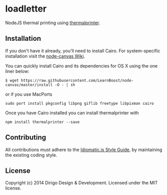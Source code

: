 loadletter
==========

NodeJS thermal printing using [thermalprinter](https://www.npmjs.com/package/thermalprinter).

## Installation

If you don't have it already, you'll need to install Cairo. For system-specific installation visit the [node-canvas Wiki](https://github.com/Automattic/node-canvas/wiki/_pages).

You can quickly install Cairo and its dependencies for OS X using the one liner below:

`$ wget https://raw.githubusercontent.com/LearnBoost/node-canvas/master/install -O - | sh`

or if you use MacPorts

`sudo port install pkgconfig libpng giflib freetype libpixman cairo`

Once you have Cairo installed you can install thermalprinter with

`npm install thermalprinter --save`

## Contributing

All contributions must adhere to the [Idiomatic.js Style Guide](https://github.com/rwaldron/idiomatic.js), by maintaining the existing coding style.

## License

Copyright (c) 2014 Dirigo Design & Development. Licensed under the MIT license.
